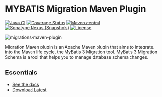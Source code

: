 MYBATIS Migration Maven Plugin
==============================

[![Java CI](https://github.com/mybatis/migrations-maven-plugin/actions/workflows/ci.yaml/badge.svg)](https://github.com/mybatis/migrations-maven-plugin/actions/workflows/ci.yaml)
[![Coverage Status](https://coveralls.io/repos/mybatis/migrations-maven-plugin/badge.svg?branch=master&service=github)](https://coveralls.io/github/mybatis/migrations-maven-plugin?branch=master)
[![Maven central](https://maven-badges.herokuapp.com/maven-central/org.mybatis.maven/migrations-maven-plugin/badge.svg)](https://maven-badges.herokuapp.com/maven-central/org.mybatis.maven/migrations-maven-plugin)
[![Sonatype Nexus (Snapshots)](https://img.shields.io/nexus/s/https/oss.sonatype.org/org.mybatis.maven/migrations-maven-plugin.svg)](https://oss.sonatype.org/content/repositories/snapshots/org/mybatis/maven/migrations-maven-plugin/)
[![License](https://img.shields.io/:license-apache-brightgreen.svg)](https://www.apache.org/licenses/LICENSE-2.0.html)

![migrations-maven-plugin](http://mybatis.github.io/images/mybatis-logo.png)

Migration Maven plugin is an Apache Maven plugin that aims to integrate, into the Maven life cycle,
the MyBatis 3 Migration tool.  MyBatis 3 Migration Schema is a tool that helps you to manage database
schema changes.

Essentials
----------

* [See the docs](http://mybatis.github.io/migrations-maven-plugin)
* [Download Latest](https://github.com/mybatis/migrations-maven-plugin/releases)
